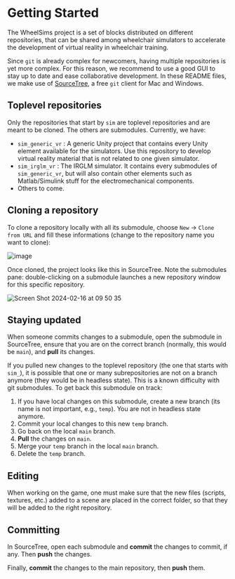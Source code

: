 # Getting Started

The WheelSims project is a set of blocks distributed on different repositories, that can be shared among wheelchair simulators to accelerate the development of virtual reality in wheelchair training.

Since `git` is already complex for newcomers, having multiple repositories is yet more complex. For this reason, we recommend to use a good GUI to stay up to date and ease collaborative development. In these README files, we make use of [SourceTree](https://www.sourcetreeapp.com/), a free `git` client for Mac and Windows.


## Toplevel repositories

Only the repositories that start by `sim` are toplevel repositories and are meant to be cloned. The others are submodules. Currently, we have:

- `sim_generic_vr` : A generic Unity project that contains every Unity element available for the simulators. Use this repository to develop virtual reality material that is not related to one given simulator.
- `sim_irglm_vr` : The IRGLM simulator. It contains every submodules of `sim_generic_vr`, but will also contain other elements such as Matlab/Simulink stuff for the electromechanical components.
- Others to come.

## Cloning a repository

To clone a repository locally with all its submodule, choose `New` → `Clone from URL` and fill these informations (change to the repository name you want to clone):

![image](https://github.com/WheelSims/sim_generic_vr/assets/34967663/d9d2e243-29f7-4dea-994a-e5b46fa4fef7)

Once cloned, the project looks like this in SourceTree. Note the submodules pane: double-clicking on a submodule launches a new repository window for this specific repository.

![Screen Shot 2024-02-16 at 09 50 35](https://github.com/WheelSims/.github/assets/34967663/d60469de-92e6-4135-8061-1caa2177867d)

## Staying updated

When someone commits changes to a submodule, open the submodule in SourceTree, ensure that you are on the correct branch (normally, this would be `main`), and **pull** its changes.

If you pulled new changes to the toplevel repository (the one that starts with `sim_`), it is possible that one or many subrepositories are not on a branch anymore (they would be in headless state). This is a known difficulty with git submodules. To get back this submodule on track:

1. If you have local changes on this submodule, create a new branch (its name is not important, e.g., `temp`). You are not in headless state anymore.
2. Commit your local changes to this new `temp` branch.
3. Go back on the local `main` branch.
4. **Pull** the changes on `main`.
5. Merge your `temp` branch in the local `main` branch.
6. Delete the `temp` branch.

## Editing

When working on the game, one must make sure that the new files (scripts, textures, etc.) added to a scene are placed in the correct folder, so that they will be added to the right repository.

## Committing

In SourceTree, open each submodule and **commit** the changes to commit, if any. Then **push** the changes.

Finally, **commit** the changes to the main repository, then **push** them.
